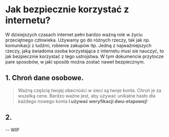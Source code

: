 # Jak bezpiecznie korzystać z internetu?
W dzisiejszych czasach internet pełni bardzo ważną role w życiu przeciętnego człowieka. Używamy go do różnych rzeczy, tak jak np. komunikacji z ludźmi, robienie zakupów itp.
Jedną z najważniejszych rzeczy, jaką świadoma osoba korzystająca z internetu musi sie nauczyć, to jak bezpiecznie korzystać z tego ustrojstwa.
W tym dokumencie przytocze pare sposobów, w jaki sposób można zostać nawet bezpiecznym.

## 1. Chroń dane osobowe.
> Ważną częścią twojej obecności w sieci są twoje konta. Chroń je za wszelką cene. Bardzo ważne jest, aby używać unikalne hasło dla każdego nowego konta **i używać weryfikacji dwu-etapowej!**

## 2.
-- WIP
